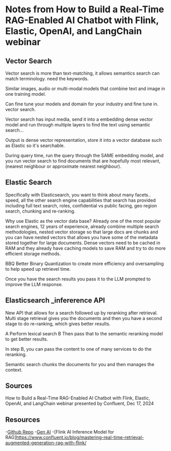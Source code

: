 # Notes from How to Build a Real-Time RAG-Enabled AI Chatbot with Flink, Elastic, OpenAI, and LangChain webinar

## Vector Search

Vector search is more than text-matching, it allows semantics search can match terminology.
 need the keywords.

Similar images, audio or multi-modal models that combine text and image in one training model.

Can fine tune your models and domain for your industry and fine tune in. vector search.

Vector search has input media, send it into a embedding dense vector model and run through multiple layers to find the text using semantic search...

Output is dense vector representation, store it into a vector database such as Elastic so it's searchable.

During query time, run the query through the SAME embedding model, and you run vector search to find documents that are hopefully most relevant, (nearest neighbour or approximate nearest neighbour).

## Elastic Search 

Specifically with Elasticsearch, you want to think about many facets.. speed, all the other search engine capabilities that search has provided including full text search,  roles, confidential vs public facing, geo region search, chunking and re-ranking.

Why use Elastic as the vector data base?   Already one of the most popular search engines, 12 years of experience, already combine multiple search methodologies, nested vector storage so that large docs are chunks and you can have nested vectors that allows you have some of the metadata stored together for large documents.    Dense vectors need to be cached in RAM and they already have caching models to save RAM and try to do more efficient storage methods.

BBQ Better Binary Quantization to create more efficiency and oversampling to help speed up retrievel time.


Once you have the search results you pass it to the LLM prompted to improve the LLM response.

## Elasticsearch _infererence API

New API that allows for a search followed up by reranking after retrieval.
Multi stage retrieval gives you the documents and then you have a second stage to do re-ranking, which gives better results.

A Perform lexical search 
B Then pass that to the semantic reranking model to get better results.

In step B, you can pass the content to one of many services to do the reranking. 

Semantic search chunks the documents for you and then manages the context. 

## Sources  
How to Build a Real-Time RAG-Enabled AI Chatbot with Flink, Elastic, OpenAI, and LangChain webinar presented by Confluent, Dec 17, 2024

## Resources  

-[Github Repo](https://github.com/gopi0518/docschatbot)
-[Gen AI](https://www.confluent.io/generative-ai/)
-[Flink AI Inference Model for RAG]https://www.confluent.io/blog/mastering-real-time-retrieval-augmented-generation-rag-with-flink/

